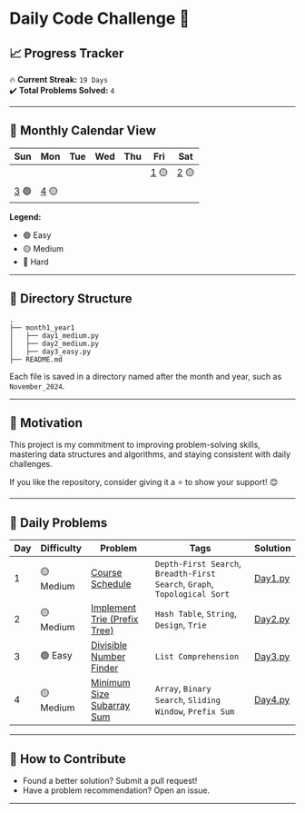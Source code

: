 # **Daily Code Challenge 🚀**

## **📈 Progress Tracker**  
🔥 **Current Streak:** `19 Days`  
✔️ **Total Problems Solved:** `4`  

---

## **📅 Monthly Calendar View**  
| Sun                                | Mon                                  | Tue | Wed | Thu | Fri                                  | Sat                                  |
| ---------------------------------- | ------------------------------------ | --- | --- | --- | ------------------------------------ | ------------------------------------ |
|                                    |                                      |     |     |     | [1](november_2024/day1_medium.py) 🟡 | [2](november_2024/day2_medium.py) 🟡 |
| [3](november_2024/day3_easy.py) 🟢 | [4](november_2024/day4_medium.py) 🟡 |     |     |     |                                      |                                      |


**Legend:**  
- 🟢 Easy  
- 🟡 Medium  
- 🔴 Hard  

---

## **📂 Directory Structure**  
```plaintext
.
├── month1_year1
│   ├── day1_medium.py
│   ├── day2_medium.py
│   ├── day3_easy.py
├── README.md
```

Each file is saved in a directory named after the month and year, such as `November_2024`.  

---

## **🚀 Motivation**  
This project is my commitment to improving problem-solving skills, mastering data structures and algorithms, and staying consistent with daily challenges.  

If you like the repository, consider giving it a ⭐ to show your support! 😊  

---

## **📝 Daily Problems**  

| **Day** | **Difficulty** | **Problem**                                                                                                                                | **Tags**                                                                  | **Solution**                            |
| ------- | -------------- | ------------------------------------------------------------------------------------------------------------------------------------------ | ------------------------------------------------------------------------- | --------------------------------------- |
| 1       | 🟡 Medium      | [Course Schedule](https://leetcode.com/problems/course-schedule/)                                                                          | `Depth-First Search`, `Breadth-First Search`, `Graph`, `Topological Sort` | [Day1.py](november_2024/day1_medium.py) |
| 2       | 🟡 Medium      | [Implement Trie (Prefix Tree)](https://leetcode.com/problems/implement-trie-prefix-tree/)                                                  | `Hash Table`, `String`, `Design`, `Trie`                                  | [Day2.py](november_2024/day2_medium.py) |
| 3       | 🟢 Easy        | [Divisible Number Finder](https://www.codechef.com/practice/course/python-coding-challenges/PYTHONCHC01/problems/PYTHONCH01?tab=statement) | `List Comprehension`                                                      | [Day3.py](november_2024/day3_easy.py)   |
| 4       | 🟡 Medium      | [Minimum Size Subarray Sum](https://leetcode.com/problems/minimum-size-subarray-sum/)                                                      | `Array`, `Binary Search`, `Sliding Window`, `Prefix Sum`                  | [Day4.py](november_2024/day4_medium.py) |

---

## **🌟 How to Contribute**  
- Found a better solution? Submit a pull request!  
- Have a problem recommendation? Open an issue.  

---

